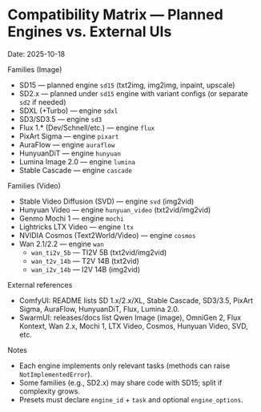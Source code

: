  # Compatibility Matrix — Planned Engines vs. External UIs

 Date: 2025-10-18

 Families (Image)
 - SD15 — planned engine `sd15` (txt2img, img2img, inpaint, upscale)
 - SD2.x — planned under `sd15` engine with variant configs (or separate `sd2` if needed)
 - SDXL (+Turbo) — engine `sdxl`
 - SD3/SD3.5 — engine `sd3`
 - Flux 1.* (Dev/Schnell/etc.) — engine `flux`
 - PixArt Sigma — engine `pixart`
 - AuraFlow — engine `auraflow`
 - HunyuanDiT — engine `hunyuan`
 - Lumina Image 2.0 — engine `lumina`
 - Stable Cascade — engine `cascade`

Families (Video)
- Stable Video Diffusion (SVD) — engine `svd` (img2vid)
- Hunyuan Video — engine `hunyuan_video` (txt2vid/img2vid)
- Genmo Mochi 1 — engine `mochi`
- Lightricks LTX Video — engine `ltx`
- NVIDIA Cosmos (Text2World/Video) — engine `cosmos`
- Wan 2.1/2.2 — engine `wan`  
  - `wan_ti2v_5b` — TI2V 5B (txt2vid/img2vid)
  - `wan_t2v_14b` — T2V 14B (txt2vid)
  - `wan_i2v_14b` — I2V 14B (img2vid)

 External references
 - ComfyUI: README lists SD 1.x/2.x/XL, Stable Cascade, SD3/3.5, PixArt Sigma, AuraFlow, HunyuanDiT, Flux, Lumina 2.0.
 - SwarmUI: releases/docs list Qwen Image (image), OmniGen 2, Flux Kontext, Wan 2.x, Mochi 1, LTX Video, Cosmos, Hunyuan Video, SVD, etc.

 Notes
 - Each engine implements only relevant tasks (methods can raise `NotImplementedError`).
 - Some families (e.g., SD2.x) may share code with SD15; split if complexity grows.
 - Presets must declare `engine_id` + `task` and optional `engine_options`.
